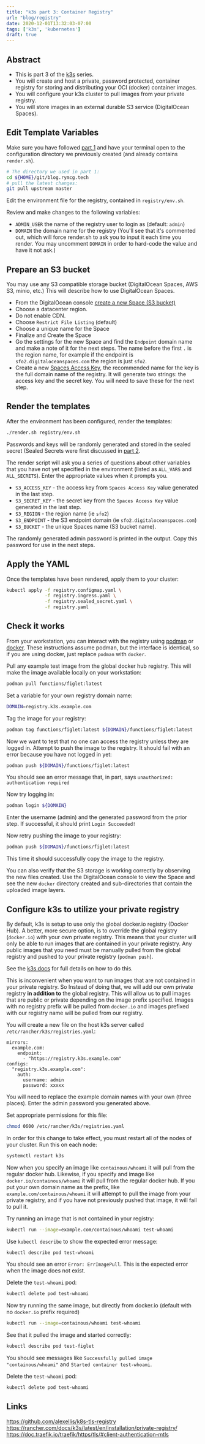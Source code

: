 ```yaml
---
title: "k3s part 3: Container Registry"
url: "blog/registry"
date: 2020-12-01T13:32:03-07:00
tags: ['k3s', 'kubernetes']
draft: true
---
```


## Abstract

 * This is part 3 of the [k3s](/tags/k3s/) series. 
 * You will create and host a private, password protected, container registry for
   storing and distributing your OCI (docker) container images.
 * You will configure your k3s cluster to pull images from your private
   registry.
 * You will store images in an external durable S3 service (DigitalOcean Spaces).

## Edit Template Variables

Make sure you have followed [part 1](/blog/k3s) and have your terminal open to
the configuration directory we previously created (and already contains
`render.sh`).

```bash
# The directory we used in part 1:
cd ${HOME}/git/blog.rymcg.tech
# pull the latest changes:
git pull upstream master
```

Edit the environment file for the registry, contained in `registry/env.sh`.

Review and make changes to the following variables:

 * `ADMIN_USER` the name of the registry user to login as (default: `admin`)
 * `DOMAIN` the domain name for the registry (You'll see that it's commented
   out, which will force render.sh to ask you to input it each time you render.
   You may uncomment `DOMAIN` in order to hard-code the value and have it not
   ask.)

## Prepare an S3 bucket

You may use any S3 compatible storage bucket (DigitalOcean Spaces, AWS S3,
minio, etc.) This will describe how to use DigitalOcean Spaces.

 * From the DigitalOcean console [create a new Space (S3
   bucket)](https://cloud.digitalocean.com/spaces/new)
 * Choose a datacenter region.
 * Do not enable CDN.
 * Choose `Restrict File Listing` (default)
 * Choose a unique name for the Space
 * Finalize and Create the Space
 * Go the settings for the new Space and find the `Endpoint` domain name and
   make a note of it for the next steps. The name before the first `.` is the
   region name, for example if the endpoint is `sfo2.digitaloceanspaces.com` the
   region is just `sfo2`.
 * Create a new [Spaces Access
   Key](https://cloud.digitalocean.com/account/api/tokens), the recommended name
   for the key is the full domain name of the registry. It will generate two
   strings: the access key and the secret key. You will need to save these for
   the next step.
   
## Render the templates

After the environment has been configured, render the templates:

```bash
./render.sh registry/env.sh
```

Passwords and keys will be randomly generated and stored in the sealed secret
(Sealed Secrets were first discussed in [part 2](/blog/gitea#sealed-secrets).

The render script will ask you a series of questions about other variables that
you have not yet specified in the environment (listed as `ALL_VARS` and
`ALL_SECRETS`). Enter the appropriate values when it prompts you.

 * `S3_ACCESS_KEY` - the access key from `Spaces Access Key` value generated in
   the last step.
 * `S3_SECRET_KEY` - the secret key from the `Spaces Access Key` value generated
   in the last step.
 * `S3_REGION` - the region name (ie `sfo2`)
 * `S3_ENDPOINT` - the S3 endpoint domain (ie `sfo2.digitaloceanspaces.com`) 
 * `S3_BUCKET` - the unique Spaces name (S3 bucket name).

The randomly generated admin password is printed in the output. Copy this
password for use in the next steps.

## Apply the YAML

Once the templates have been rendered, apply them to your cluster:

```bash
kubectl apply -f registry.configmap.yaml \
              -f registry.ingress.yaml \
              -f registry.sealed_secret.yaml \
              -f registry.yaml 
```

## Check it works

From your workstation, you can interact with the registry using
[podman](https://podman.io/getting-started/installation) or
[docker](https://docs.docker.com/engine/install/). These instructions assume
podman, but the interface is identical, so if you are using docker, just replace
`podman` with `docker`.

Pull any example test image from the global docker hub registry. This will make
the image available locally on your workstation:

```bash
podman pull functions/figlet:latest
```

Set a variable for your own registry domain name:

```bash
DOMAIN=registry.k3s.example.com
```

Tag the image for your registry:

```bash
podman tag functions/figlet:latest ${DOMAIN}/functions/figlet:latest
```

Now we want to test that no one can access the registry unless they are logged
in. Attempt to push the image to the registry. It should fail with an error
because you have not logged in yet:

```bash
podman push ${DOMAIN}/functions/figlet:latest
```

You should see an error message that, in part, says `unauthorized:
authentication required`

Now try logging in:

```bash
podman login ${DOMAIN}
```

Enter the username (admin) and the generated password from the prior step. If
successful, it should print `Login Succeeded!`

Now retry pushing the image to your registry:

```bash
podman push ${DOMAIN}/functions/figlet:latest
```

This time it should successfully copy the image to the registry.

You can also verify that the S3 storage is working correctly by observing the
new files created. Use the DigitalOcean console to view the Space and see the
new `docker` directory created and sub-directories that contain the uploaded
image layers.

## Configure k3s to utilize your private registry

By default, k3s is setup to use only the global docker.io registry (Docker Hub).
A better, more secure option, is to override the global registry (`docker.io`)
with your own private registry. This means that your cluster will only be able
to run images that are contained in your private registry. Any public images
that you need must be manually pulled from the global registry and pushed to
your private registry (`podman push`).

See the [k3s
docs](https://rancher.com/docs/k3s/latest/en/installation/private-registry/) for
full details on how to do this.

This is inconvenient when you want to run images that are not contained in your
private registry. So Instead of doing that, we will add our own private registry
**in addition to** the global registry. This will allow us to pull images that
are public or private depending on the image prefix specified. Images with no
registry prefix will be pulled from `docker.io` and images prefixed with our
registry name will be pulled from our registry.

You will create a new file on the host k3s server called
`/etc/rancher/k3s/registries.yaml`:

```
mirrors:
  example.com:
    endpoint:
      - "https://registry.k3s.example.com"
configs:
  "registry.k3s.example.com":
    auth:
      username: admin
      password: xxxxx
```

You will need to replace the example domain names with your own (three places).
Enter the admin password you generated above.

Set appropriate permissions for this file:

```bash
chmod 0600 /etc/rancher/k3s/registries.yaml
```

In order for this change to take effect, you must restart all of the nodes
of your cluster. Run this on each node:

```bash
systemctl restart k3s
```

Now when you specify an image like `containous/whoami` it will pull from the
regular docker hub. Likewise, if you specify and image like
`docker.io/containous/whoami` it will pull from the regular docker hub. If you
put your own domain name as the prefix, like `example.com/containous/whoami` it
will attempt to pull the image from your private registry, and if you have not
previously pushed that image, it will fail to pull it.

Try running an image that is not contained in your registry:

```bash
kubectl run --image=example.com/containous/whoami test-whoami
```

Use `kubectl describe` to show the expected error message:

```bash
kubectl describe pod test-whoami
```

You should see an error `Error: ErrImagePull`. This is the expected error when
the image does not exist.

Delete the `test-whoami` pod:
```bash
kubectl delete pod test-whoami
```

Now try running the same image, but directly from docker.io (default with no
`docker.io` prefix required)

```bash
kubectl run --image=containous/whoami test-whoami
```

See that it pulled the image and started correctly:

```bash
kubectl describe pod test-figlet
```

You should see messages like `Successfully pulled image "containous/whoami"` and
`Started container test-whoami`.

Delete the `test-whoami` pod:
```bash
kubectl delete pod test-whoami
```


## Links

https://github.com/alexellis/k8s-tls-registry
https://rancher.com/docs/k3s/latest/en/installation/private-registry/
https://doc.traefik.io/traefik/https/tls/#client-authentication-mtls

